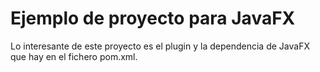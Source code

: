 # Ejemplo de proyecto para JavaFX

Lo interesante de este proyecto es el plugin y la dependencia de JavaFX que hay en el fichero pom.xml.
